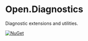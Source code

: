 # Open.Diagnostics
Diagnostic extensions and utilities.

[![NuGet](https://img.shields.io/nuget/v/Open.Diagnostics.svg)](https://www.nuget.org/packages/Open.Diagnostics/)
